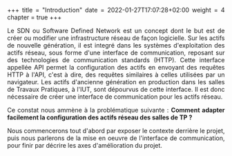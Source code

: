 +++
title = "Introduction"
date = 2022-01-27T17:07:28+02:00
weight = 4
chapter = true
+++

<!---We need to justify the text---> 
<style>
    p {
        text-align: justify;
    }
</style>


Le SDN ou Software Defined Network est un concept dont le but est de créer ou modifier une infrastructure réseau de façon logicielle.
Sur les actifs de nouvelle génération, il est integré dans les systèmes d'exploitation des actifs réseau, sous forme d'une interface de communication, reposant sur des technologies de communication standards (HTTP).
Cette interface appellée API permet la configuration des actifs en envoyant des requêtes HTTP à l'API, c'est à dire, des requêtes similaires à celles utilisées par un navigateur.
Les actifs d'ancienne génération en production dans les salles de Travaux Pratiques, à l'IUT, sont dépourvus de cette interface. Il est donc nécessaire de créer une interface de communication pour les actifs réseau.

Ce constat nous ammène à la problématique suivante : __Comment adapter facilement la configuration des actifs réseau des salles de TP ?__

Nous commencerons tout d'abord par exposer le contexte derrière le projet, puis nous parlerons de la mise en oeuvre de l'interface de communication, pour finir par décrire les axes d'amélioration du projet.